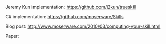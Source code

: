 Jeremy Kun implementation: https://github.com/j2kun/trueskill

C# implementation: https://github.com/moserware/Skills

Blog post: http://www.moserware.com/2010/03/computing-your-skill.html

Paper: 